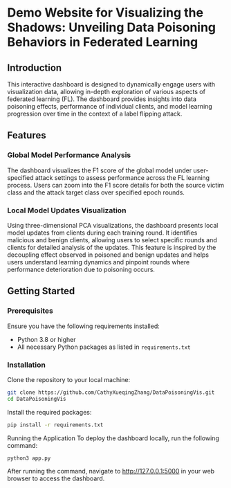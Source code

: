 # Demo Website for Visualizing the Shadows: Unveiling Data Poisoning Behaviors in Federated Learning

## Introduction
This interactive dashboard is designed to dynamically engage users with visualization data, allowing in-depth exploration of various aspects of federated learning (FL). The dashboard provides insights into data poisoning effects, performance of individual clients, and model learning progression over time in the context of a label flipping attack.

## Features
### Global Model Performance Analysis
The dashboard visualizes the F1 score of the global model under user-specified attack settings to assess performance across the FL learning process. Users can zoom into the F1 score details for both the source victim class and the attack target class over specified epoch rounds.

### Local Model Updates Visualization
Using three-dimensional PCA visualizations, the dashboard presents local model updates from clients during each training round. It identifies malicious and benign clients, allowing users to select specific rounds and clients for detailed analysis of the updates. This feature is inspired by the decoupling effect observed in poisoned and benign updates and helps users understand learning dynamics and pinpoint rounds where performance deterioration due to poisoning occurs.

## Getting Started

### Prerequisites
Ensure you have the following requirements installed:
- Python 3.8 or higher
- All necessary Python packages as listed in `requirements.txt`

### Installation
Clone the repository to your local machine:
```bash
git clone https://github.com/CathyXueqingZhang/DataPoisoningVis.git
cd DataPoisoningVis
```

Install the required packages:
```bash
pip install -r requirements.txt
```

Running the Application
To deploy the dashboard locally, run the following command:
```bash
python3 app.py
```
After running the command, navigate to http://127.0.0.1:5000 in your web browser to access the dashboard.
